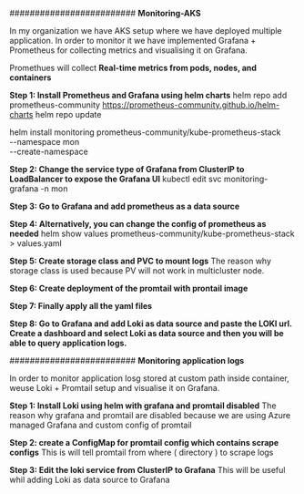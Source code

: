 ######################### **Monitoring-AKS**

In my organization we have AKS setup where we have deployed multiple application. In order to monitor it we have implemented Grafana + Prometheus for collecting metrics and visualising it on Grafana.

Promethues will collect **Real-time metrics from pods, nodes, and containers**


**Step 1: Install Prometheus and Grafana using helm charts**
helm repo add prometheus-community https://prometheus-community.github.io/helm-charts
helm repo update

helm install monitoring prometheus-community/kube-prometheus-stack \
  --namespace mon \
  --create-namespace

**Step 2: Change the service type of Grafana from ClusterIP to LoadBalancer to expose the Grafana UI**
kubectl edit svc monitoring-grafana -n mon


**Step 3: Go to Grafana and add prometheus as a data source**

**Step 4: Alternatively, you can change the config of prometheus as needed**
helm show values prometheus-community/kube-prometheus-stack > values.yaml

**Step 5: Create storage class and PVC to mount logs** 
The reason why storage class is used because PV will not work in multicluster node.

**Step 6: Create deployment of the promtail with prontail image**

**Step 7: Finally apply all the yaml files**

**Step 8: Go to Grafana and add Loki as data source and paste the LOKI url. Create a dashboard and select Loki as data source and then you will be able to query application logs.**



######################### **Monitoring application logs**  

In order to monitor application losg stored at custom path inside container, weuse Loki + Promtail setup and visualise it on Grafana.


**Step 1: Install Loki using helm with grafana and promtail disabled**
The reason why grafana and promtail are disabled because we are using Azure managed Grafana and custom config of promtail


**Step 2: create a ConfigMap for promtail config which contains scrape configs**
This is will tell promtail from where ( directory ) to scrape logs


**Step 3: Edit the loki service from ClusterIP to Grafana**
This will be useful whil adding Loki as data source to Grafana
